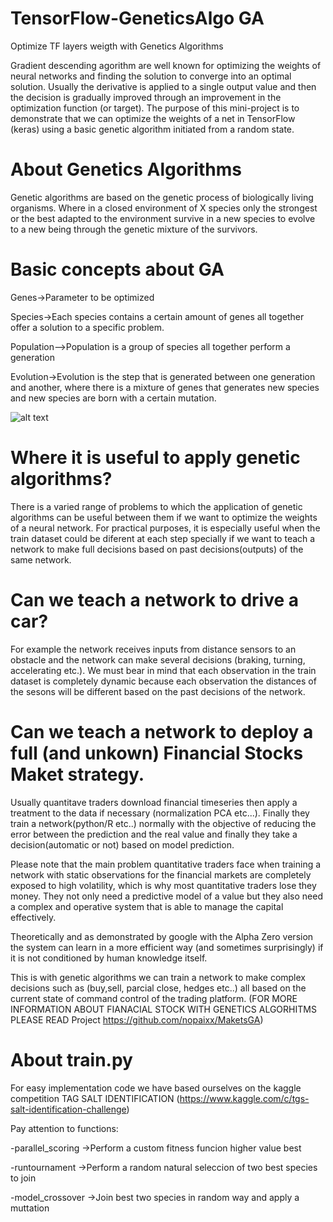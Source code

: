 # TensorFlow-GeneticsAlgo GA
Optimize TF layers weigth with Genetics Algorithms

Gradient descending agorithm are well known for optimizing the weights of neural networks and finding the solution to converge into an optimal solution.
Usually the derivative is applied to a single output value and then the decision is gradually improved through an improvement in the optimization function (or target). 
The purpose of this mini-project is to demonstrate that we can optimize the weights of a net in TensorFlow (keras) using a basic genetic algorithm initiated from a random state.


# About Genetics Algorithms

Genetic algorithms are based on the genetic process of biologically living organisms. Where in a closed environment of X species only the strongest or the best adapted to the environment survive in a new species to evolve to a new being through the genetic mixture of the survivors.

# Basic concepts about GA

Genes->Parameter to be optimized

Species->Each species contains a certain amount of genes all together offer a solution to a specific problem.

Population-->Population is a group of species all together perform a generation

Evolution->Evolution is the step that is generated between one generation and another, where there is a mixture of genes that generates new species and new species are born with a certain mutation.

![alt text](https://github.com/nopaixx/TensorFlow-GeneticsAlgo/blob/master/GA%20grafic.jpg)

# Where it is useful to apply genetic algorithms?

There is a varied range of problems to which the application of genetic algorithms can be useful between them if we want to optimize the weights of a neural network. For practical purposes, it is especially useful when the train dataset could be diferent at each step specially if we want to teach a network to make full decisions based on past decisions(outputs) of the same network.

# Can we teach a network to drive a car? 
For example the network receives inputs from distance sensors to an obstacle and the network can make several decisions (braking, turning, accelerating etc.). We must bear in mind that each observation in the train dataset is completely dynamic because each observation the distances of the sesons will be different based on the past decisions of the network.


# Can we teach a network to deploy a full (and unkown) Financial Stocks Maket strategy.
Usually quantitave traders download financial timeseries then apply a treatment to the data if necessary (normalization PCA etc...). Finally they train a network(python/R etc..) normally with the objective of reducing the error between the prediction and the real value and finally they take a decision(automatic or not) based on model prediction.

Please note that the main problem quantitative traders face when training a network with static observations for the financial markets are completely exposed to high volatility, which is why most quantitative traders lose they money. They not only need a predictive model of a value but they also need a complex and operative system that is able to manage the capital effectively.

Theoretically and as demonstrated by google with the Alpha Zero version the system can learn in a more efficient way (and sometimes surprisingly) if it is not conditioned by human knowledge itself.

This is with genetic algorithms we can train a network to make complex decisions such as (buy,sell, parcial close, hedges etc..) all based on the current state of command control of the trading platform.
(FOR MORE INFORMATION ABOUT FIANACIAL STOCK WITH GENETICS ALGORHITMS PLEASE READ Project https://github.com/nopaixx/MaketsGA)



# About train.py 
For easy implementation code we have based ourselves on the kaggle competition TAG SALT IDENTIFICATION (https://www.kaggle.com/c/tgs-salt-identification-challenge)

Pay attention to functions:

-parallel_scoring ->Perform a custom fitness funcion higher value best

-runtournament ->Perform a random natural seleccion of two best species to join

-model_crossover  ->Join best two species in random way and apply a muttation




 
